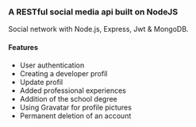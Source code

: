 ### A RESTful social media api built on NodeJS

Social network with Node.js, Express, Jwt & MongoDB.

#### Features

- User authentication
- Creating a developer profil
- Update profil
- Added professional experiences
- Addition of the school degree
- Using Gravatar for profile pictures
- Permanent deletion of an account
